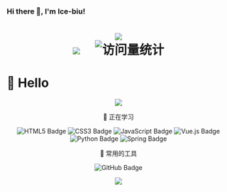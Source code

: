 ### Hi there 👋, I'm Ice-biu!
<h1 align="center"> <a href="https://sunguoqi.com/"> <img src="https://readme-typing-svg.herokuapp.com/?lines=console.log(%22Hello%2C%20World!%22);欢迎来到我的世界(*๓´╰╯`๓)&center=true&size=27"> </a> 

<!-- profile logo 个人资料徽标 -->
  <div align="center">
    <a href="https://space.bilibili.com/"><img src="https://img.shields.io/badge/Bilibili-B站-ff69b4" /></a>&emsp;
    <!-- visitor statistics logo 访客数统计徽标 -->
    <img src="https://komarev.com/ghpvc/?username=Ice-biu&label=Views&color=0e75b6&style=flat" alt="访问量统计" />
  </div>
</h1>



#  🙋 Hello

<div align="center">
  
![](https://github-readme-stats.vercel.app/api?username=Ice-biu&theme=omni)

<!--  skill badge 技能徽章 -->
💪 正在学习

![HTML5 Badge](https://img.shields.io/badge/HTML5-E34F26?logo=html5&logoColor=fff&style=flat)
![CSS3 Badge](https://img.shields.io/badge/CSS3-1572B6?logo=css3&logoColor=fff&style=flat)
![JavaScript Badge](https://img.shields.io/badge/JavaScript-F7DF1E?logo=javascript&logoColor=000&style=flat)
![Vue.js Badge](https://img.shields.io/badge/Vue.js-4FC08D?logo=vuedotjs&logoColor=fff&style=flat)
![Python Badge](https://img.shields.io/badge/Python-3776AB?logo=python&logoColor=fff&style=flat)
![Spring Badge](https://img.shields.io/badge/Spring-6DB33F?logo=spring&logoColor=fff&style=flat)

🧰 常用的工具

![GitHub Badge](https://img.shields.io/badge/GitHub-181717?logo=github&logoColor=fff&style=flat)

<div align="center"> <img src="https://metrics.lecoq.io/Ice-biu?template=classic&config.timezone=Asia%2FShanghai"> </div>

</div>
<!--
**Ice-biu/Ice-biu** is a ✨ _special_ ✨ repository because its `README.md` (this file) appears on your GitHub profile.
<h1 align="center"> <a href="https://sunguoqi.com/"> <img src="https://readme-typing-svg.herokuapp.com/?lines=console.log(%22Hello%2C%20World!%22);欢迎来到我的世界!&center=true&size=27"> </a> </h1>
[Visitor Count](https://p3-juejin.byteimg.com/tos-cn-i-k3u1fbpfcp/4ac595079b3e495c81bbd930d93f5861~tplv-k3u1fbpfcp-zoom-1.image)
<span > <img src="https://img.shields.io/badge/-HTML5-E34F26?style=flat-square&logo=html5&logoColor=white" /> <img src="https://img.shields.io/badge/-CSS3-1572B6?style=flat-square&logo=css3" /> <img src="https://img.shields.io/badge/-JavaScript-oringe?style=flat-square&logo=javascript" /> </span>
<div align="center"> <img src="https://metrics.lecoq.io/Ice-biu?template=classic&config.timezone=Asia%2FShanghai"> </div>
<span > <img src="https://img.shields.io/badge/-HTML5-E34F26?style=flat-square&logo=html5&logoColor=white" /> <img src="https://img.shields.
<div align="center"> <img src="https://visitor-badge.glitch.me/badge?page_id=sun0225SUN" /> </div>
io/badge/-CSS3-1572B6?style=flat-square&logo=css3" /> <img src="https://img.shields.io/badge/-JavaScript-oringe?style=flat-square&logo=javascript" /> </span>
<div align="center"> <img src="https://activity-graph.herokuapp.com/graph?username=sun0225SUN&theme=xcode" /> </div>
Here are some ideas to get you started:

- 🔭 I’m currently working on ...
- 🌱 I’m currently learning ...
- 👯 I’m looking to collaborate on ...
- 🤔 I’m looking for help with ...
- 💬 Ask me about ...
- 📫 How to reach me: ...
- 😄 Pronouns: ...
- ⚡ Fun fact: ...
-->
